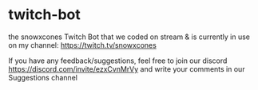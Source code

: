 # twitch-bot
the snowxcones Twitch Bot that we coded on stream & is currently in use on my channel: https://twitch.tv/snowxcones

If you have any feedback/suggestions, feel free to join our discord https://discord.com/invite/ezxCvnMrVy and write your comments in our Suggestions channel

